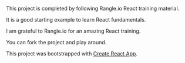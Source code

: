 This project is completed by following Rangle.io React training material.

It is a good starting example to learn React fundamentals.

I am grateful to Rangle.io for an amazing React training.

You can fork the project and play around.

This project was bootstrapped with [Create React App](https://github.com/facebookincubator/create-react-app).
